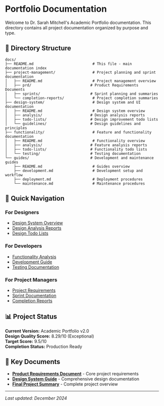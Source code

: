 # Portfolio Documentation

Welcome to Dr. Sarah Mitchell's Academic Portfolio documentation. This directory contains all project documentation organized by purpose and type.



## 📁 Directory Structure

```
docs/
├── README.md                           # This file - main documentation index
├── project-management/                 # Project planning and sprint documentation
│   ├── README.md                       # Project management overview
│   ├── prd/                           # Product Requirements Documents
│   ├── sprints/                       # Sprint planning and summaries
│   └── completion-reports/             # Project completion summaries
├── design-system/                      # Design system and UI documentation
│   ├── README.md                       # Design system overview
│   ├── analysis/                      # Design analysis reports
│   ├── todo-lists/                    # Design improvement todo lists
│   └── guidelines/                    # Design guidelines and principles
├── functionality/                      # Feature and functionality documentation
│   ├── README.md                       # Functionality overview
│   ├── analysis/                      # Feature analysis reports
│   ├── todo-lists/                    # Functionality todo lists
│   └── testing/                       # Testing documentation
└── guides/                            # Development and maintenance guides
    ├── README.md                       # Guides overview
    ├── development.md                  # Development setup and workflow
    ├── deployment.md                   # Deployment procedures
    └── maintenance.md                  # Maintenance procedures
```

## 🎯 Quick Navigation

### For Designers
- [Design System Overview](./design-system/README.md)
- [Design Analysis Reports](./design-system/analysis/)
- [Design Todo Lists](./design-system/todo-lists/)

### For Developers
- [Functionality Analysis](./functionality/analysis/)
- [Development Guide](./guides/development.md)
- [Testing Documentation](./functionality/testing/)

### For Project Managers
- [Project Requirements](./project-management/prd/)
- [Sprint Documentation](./project-management/sprints/)
- [Completion Reports](./project-management/completion-reports/)

## 📊 Project Status

**Current Version:** Academic Portfolio v2.0  
**Design Quality Score:** 8.29/10 (Exceptional)  
**Target Score:** 9.5/10  
**Completion Status:** Production Ready  

## 🔗 Key Documents

- **[Product Requirements Document](./project-management/prd/PRD-PSYCHOLOGY-PROFESSOR-PORTFOLIO.md)** - Core project requirements
- **[Design System Guide](./design-system/README.md)** - Comprehensive design documentation
- **[Final Project Summary](./project-management/completion-reports/PROJECT-FINAL-SUMMARY.md)** - Complete project overview

---

*Last updated: December 2024* 
